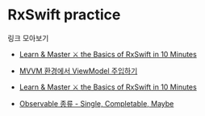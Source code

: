 # RxSwift practice

링크 모아보기 

- [Learn & Master ⚔️ the Basics of RxSwift in 10 Minutes](https://medium.com/ios-os-x-development/learn-and-master-%EF%B8%8F-the-basics-of-rxswift-in-10-minutes-818ea6e0a05b)

- [MVVM 환경에서 ViewModel 주입하기](https://velog.io/@dvhuni/MVVM-환경에서-ViewModel-주입하기)

- [Learn & Master ⚔️ the Basics of RxSwift in 10 Minutes](https://medium.com/ios-os-x-development/learn-and-master-%EF%B8%8F-the-basics-of-rxswift-in-10-minutes-818ea6e0a05b)

- [Observable 종류 - Single, Completable, Maybe](https://devmjun.github.io/archive/Traits#single)
